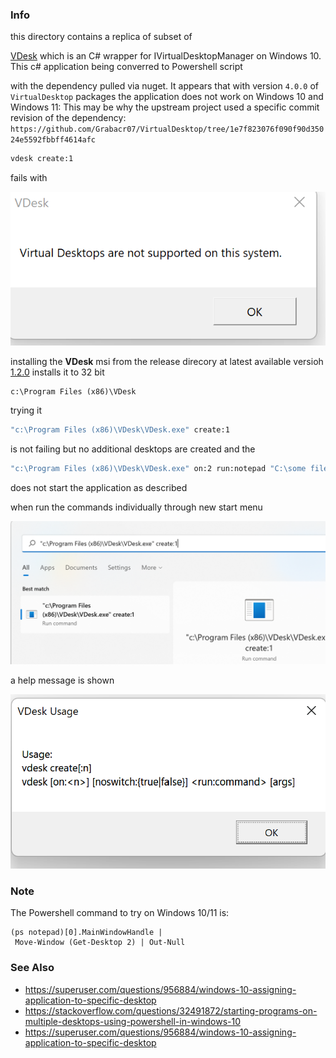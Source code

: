 ### Info

this directory contains a replica of subset of

[VDesk](https://github.com/eksime/VDesk) which is an C# wrapper for IVirtualDesktopManager on Windows 10. This c# application being converred to Powershell script

with the dependency pulled via nuget. It appears that with version `4.0.0` of `VirtualDesktop` packages the application does not work on  Windows 10 and Windows 11:
This may be why the upstream project used a specific commit revision of the dependency: `https://github.com/Grabacr07/VirtualDesktop/tree/1e7f823076f090f90d35024e5592fbbff4614afc`

```sh
vdesk create:1
```
fails with

![runtime error](https://github.com/sergueik/powershell_samples/blob/master/external/csharp/vdesktop-manager/screenshots/capture-runtime-error.png)

installing the __VDesk__ msi from the release direcory at latest available versioh [1.2.0](https://github.com/eksime/VDesk/releases/tag/v1.2.0) installs it to
32 bit 

```text
c:\Program Files (x86)\VDesk
```

trying it

```cmd
"c:\Program Files (x86)\VDesk\VDesk.exe" create:1
```
is not failing but no additional desktops are created
and the 
```cmd
"c:\Program Files (x86)\VDesk\VDesk.exe" on:2 run:notepad "C:\some file.txt"
```
does not start the application as described


when run the commands individually through new start menu

![windows 11 launch](https://github.com/sergueik/powershell_samples/blob/master/external/csharp/vdesktop-manager/screenshots/capture-run-windows11.png)

a help message is shown 

![help message](https://github.com/sergueik/powershell_samples/blob/master/external/csharp/vdesktop-manager/screenshots/capture-help.png)

### Note

The Powershell command to try on Windows 10/11 is:
```poweshell
(ps notepad)[0].MainWindowHandle |
 Move-Window (Get-Desktop 2) | Out-Null
```
### See Also

   * https://superuser.com/questions/956884/windows-10-assigning-application-to-specific-desktop
   * https://stackoverflow.com/questions/32491872/starting-programs-on-multiple-desktops-using-powershell-in-windows-10 
   * https://superuser.com/questions/956884/windows-10-assigning-application-to-specific-desktop
